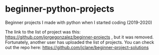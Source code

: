 # beginner-python-projects
Beginner projects I made with python when I started coding (2019-2020)

The link to the list of project was this: https://github.com/jorgegonzalez/beginner-projects , but it was removed. </br>
Fortunately, another user has uploaded the list of projects. You can check out the repo here: https://github.com/jclane/beginner-project-solutions

